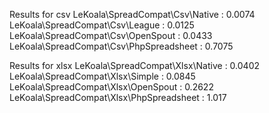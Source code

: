 Results for csv
LeKoala\SpreadCompat\Csv\Native : 0.0074
LeKoala\SpreadCompat\Csv\League : 0.0125
LeKoala\SpreadCompat\Csv\OpenSpout : 0.0433
LeKoala\SpreadCompat\Csv\PhpSpreadsheet : 0.7075

Results for xlsx
LeKoala\SpreadCompat\Xlsx\Native : 0.0402
LeKoala\SpreadCompat\Xlsx\Simple : 0.0845
LeKoala\SpreadCompat\Xlsx\OpenSpout : 0.2622
LeKoala\SpreadCompat\Xlsx\PhpSpreadsheet : 1.017

